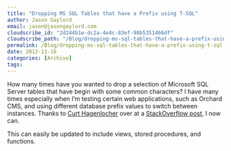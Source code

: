 ```yaml
---
title: "Dropping MS SQL Tables that have a Prefix using T-SQL"
author: Jason Gaylord
email: jason@jasongaylord.com
cloudscribe_id: "2d244b1e-dc2a-4e4c-83ef-98b5351466df"
cloudscribe_path: "/Blog/dropping-ms-sql-tables-that-have-a-prefix-using-t-sql"
permalink: /Blog/dropping-ms-sql-tables-that-have-a-prefix-using-t-sql
date: 2012-11-16
categories: [Archive]
tags: 
---
```


How many times have you wanted to drop a selection of Microsoft SQL Server tables that have begin with some common characters? I have many times especially when I’m testing certain web applications, such as Orchard CMS, and using different database prefix values to switch between instances. Thanks to [](http://blogs.msdn.com/b/curth/)[Curt Hagenlocher](http://jasong.us/UJWppw) over at a [](http://stackoverflow.com/questions/4393/sql-server-drop-all-tables-whose-names-begin-with-a-certain-string)[StackOverflow post](http://jasong.us/UJWt8T), I now can.

This can easily be updated to include views, stored procedures, and functions.
